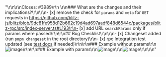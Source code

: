 "<!--\r\nThanks for opening a PR! Your contribution is much appreciated.\r\nTo make sure your PR is handled as smoothly as possible please:\r\n - Link issue via \"Closes #[issue_number]\r\n - Choose & follow the right checklist for the change that you're making:\r\n\r\nPlease make sure to add a changeset. Run `pnpm changeset` in the root directory to do so.\r\nThen select updated Blitz packages when prompted, and add a short message describing the changes. \r\nThe message should be user-facing — explain **what** was changed, not **how**.\r\nIgnore if there are no user-facing changes.\r\n-->\r\n\r\nCloses: #3989\r\n \r\n### What are the changes and their implications?\r\n\r\n- [x] remove the check for `params` and `meta` for `GET` requests in https://github.com/blitz-js/blitz/blob/9dc81fe958d12b662c19d4ad697aadf848d6544c/packages/blitz-rpc/src/index-server.ts#L193\r\n- [x] add URL `searchParams` only if params where passed\r\n\r\n## Bug Checklist\r\n\r\n- [x] Changeset added (run `pnpm changeset` in the root directory)\r\n- [x] rpc Integration test updated (see [test docs](https://blitzjs.com/docs/contributing#running-tests) if needed)\r\n\r\n### Example without params\r\n![image](https://user-images.githubusercontent.com/83594610/203838562-b985d47d-c824-4924-8a21-b969e0d323c7.png)\r\n\r\n### Example with params\r\n![image](https://user-images.githubusercontent.com/83594610/203838884-f19df698-d5ee-4076-b4a2-c0e378b374ee.png)\r\n![image](https://user-images.githubusercontent.com/83594610/203838901-c4006f04-7639-4b7e-9f15-2b324b6af649.png)\r\n\r\n"